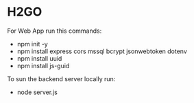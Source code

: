 # H2GO

For Web App run this commands:

* npm init -y 
* npm install express cors mssql bcrypt jsonwebtoken dotenv
* npm install uuid
* npm install js-guid

To sun the backend server locally run:

* node server.js
